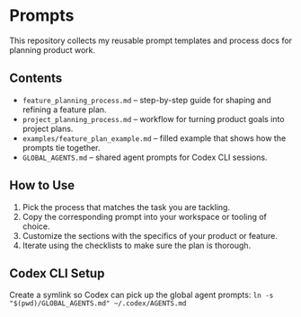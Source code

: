 # Prompts

This repository collects my reusable prompt templates and process docs for planning product work.

## Contents
- `feature_planning_process.md` – step-by-step guide for shaping and refining a feature plan.
- `project_planning_process.md` – workflow for turning product goals into project plans.
- `examples/feature_plan_example.md` – filled example that shows how the prompts tie together.
- `GLOBAL_AGENTS.md` – shared agent prompts for Codex CLI sessions.

## How to Use
1. Pick the process that matches the task you are tackling.
2. Copy the corresponding prompt into your workspace or tooling of choice.
3. Customize the sections with the specifics of your product or feature.
4. Iterate using the checklists to make sure the plan is thorough.

## Codex CLI Setup
Create a symlink so Codex can pick up the global agent prompts:
`ln -s "$(pwd)/GLOBAL_AGENTS.md" ~/.codex/AGENTS.md`
